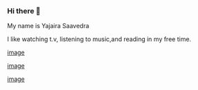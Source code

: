 ### Hi there 👋

My name is Yajaira Saavedra 

I like watching t.v, listening to music,and reading in my free time. 

[image](https://user-images.githubusercontent.com/128835472/228311105-9cb6ca1c-4b2b-436d-be96-f98987a4c338.png)

[image](https://user-images.githubusercontent.com/128835472/228311596-9b3671a5-df08-4ada-a2a9-63d706318905.png)

[image](https://user-images.githubusercontent.com/128835472/228311428-d9632d20-50a8-4673-9de8-07d0b5845a43.png)





<!--
**ys871535/ys871535** is a ✨ _special_ ✨ repository because its `README.md` (this file) appears on your GitHub profile.

Here are some ideas to get you started:

- 🔭 I’m currently working on ...
- 🌱 I’m currently learning ...
- 👯 I’m looking to collaborate on ...
- 🤔 I’m looking for help with ...
- 💬 Ask me about ...
- 📫 How to reach me: ...
- 😄 Pronouns: ...
- ⚡ Fun fact: ...
-->
